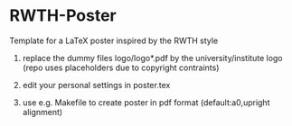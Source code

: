 RWTH-Poster
===========

Template for a LaTeX poster inspired by the RWTH style

1. replace the dummy files logo/logo*.pdf by the university/institute logo 
    (repo uses placeholders due to copyright contraints)
    
2. edit your personal settings in poster.tex

3. use e.g. Makefile to create poster in pdf format (default:a0,upright alignment)  
